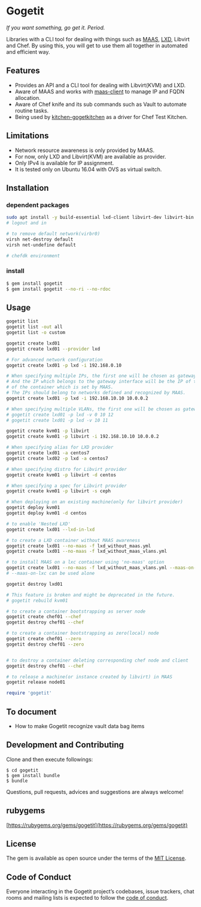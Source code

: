 # Gogetit
*If you want something, go get it. Period.*

Libraries with a CLI tool for dealing with things such as [MAAS](https://docs.ubuntu.com/maas/2.2/en/), [LXD](https://github.com/lxc/lxd/tree/master/doc), Libvirt and Chef.
By using this, you will get to use them all together in automated and efficient way.

## Features
- Provides an API and a CLI tool for dealing with Libvirt(KVM) and LXD.
- Aware of MAAS and works with [maas-client](https://github.com/itisnotdone/maas-client) to manage IP and FQDN allocation.
- Aware of Chef knife and its sub commands such as Vault to automate routine tasks.
- Being used by [kitchen-gogetkitchen](https://github.com/itisnotdone/kitchen-gogetkitchen) as a driver for Chef Test Kitchen.

## Limitations
- Network resource awareness is only provided by MAAS.
- For now, only LXD and Libvirt(KVM) are available as provider.
- Only IPv4 is available for IP assignment.
- It is tested only on Ubuntu 16.04 with OVS as virtual switch.

## Installation

### dependent packages
```bash
sudo apt install -y build-essential lxd-client libvirt-dev libvirt-bin
# logout and in

# to remove default network(virbr0)
virsh net-destroy default
virsh net-undefine default

# chefdk environment
```

### install
```bash
$ gem install gogetit
$ gem install gogetit --no-ri --no-rdoc
```
## Usage
```bash
gogetit list
gogetit list -out all
gogetit list -o custom

gogetit create lxd01
gogetit create lxd01 --provider lxd

# For advanced network configuration
gogetit create lxd01 -p lxd -i 192.168.0.10

# When specifying multiple IPs, the first one will be chosen as gateway.
# And the IP which belongs to the gateway interface will be the IP of the FQDN
# of the container which is set by MAAS.
# The IPs should belong to networks defined and recognized by MAAS.
gogetit create lxd01 -p lxd -i 192.168.10.10 10.0.0.2

# When specifying multiple VLANs, the first one will be chosen as gateway.
# gogetit create lxd01 -p lxd -v 0 10 12
# gogetit create lxd01 -p lxd -v 10 11

gogetit create kvm01 -p libvirt
gogetit create kvm01 -p libvirt -i 192.168.10.10 10.0.0.2

# When specifying alias for LXD provider
gogetit create lxd01 -a centos7
gogetit create lxd02 -p lxd -a centos7

# When specifying distro for Libvirt provider
gogetit create kvm01 -p libvirt -d centos

# When specifying a spec for Libvirt provider
gogetit create kvm01 -p libvirt -s ceph

# When deploying on an existing machine(only for libvirt provider)
gogetit deploy kvm01
gogetit deploy kvm01 -d centos

# to enable 'Nested LXD'
gogetit create lxd01 --lxd-in-lxd

# to create a LXD container without MAAS awareness
gogetit create lxd01 --no-maas -f lxd_without_maas.yml
gogetit create lxd01 --no-maas -f lxd_without_maas_vlans.yml

# to install MAAS on a lxc container using 'no-maas' option
gogetit create lxd01 --no-maas -f lxd_without_maas_vlans.yml --maas-on-lxc
# --maas-on-lxc can be used alone

gogetit destroy lxd01

# This feature is broken and might be deprecated in the future.
# gogetit rebuild kvm01

# to create a container bootstrapping as server node
gogetit create chef01 --chef
gogetit destroy chef01 --chef

# to create a container bootstrapping as zero(local) node
gogetit create chef01 --zero
gogetit destroy chef01 --zero


# to destroy a container deleting corresponding chef node and client
gogetit destroy chef01 --chef

# to release a machine(or instance created by libvirt) in MAAS
gogetit release node01
```

```ruby
require 'gogetit'
```

## To document
- How to make Gogetit recognize vault data bag items

## Development and Contributing
Clone and then execute followings:

    $ cd gogetit
    $ gem install bundle
    $ bundle

Questions, pull requests, advices and suggestions are always welcome!

## rubygems
[https://rubygems.org/gems/gogetit](https://rubygems.org/gems/gogetit)

## License

The gem is available as open source under the terms of the [MIT License](http://opensource.org/licenses/MIT).

## Code of Conduct

Everyone interacting in the Gogetit project’s codebases, issue trackers, chat rooms and mailing lists is expected to follow the [code of conduct](https://github.com/[USERNAME]/gogetit/blob/master/CODE_OF_CONDUCT.md).
